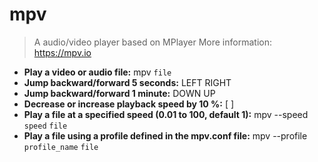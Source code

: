 # mpv
> A audio/video player based on MPlayer
> More information: <https://mpv.io>
- **Play a video or audio file:**
mpv `file`
- **Jump backward/forward 5 seconds:**
LEFT <or> RIGHT
- **Jump backward/forward 1 minute:**
DOWN <or> UP
- **Decrease or increase playback speed by 10 %:**
[ <or> ]
- **Play a file at a specified speed (0.01 to 100, default 1):**
mpv --speed `speed` `file`
- **Play a file using a profile defined in the mpv.conf file:**
mpv --profile `profile_name` `file`
